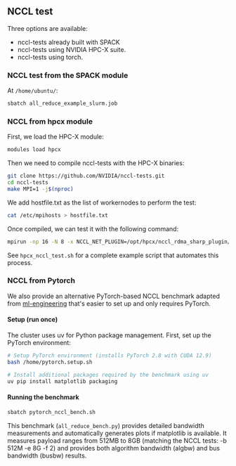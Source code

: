 
## NCCL test

Three options are available:

- nccl-tests already built with SPACK
- nccl-tests using NVIDIA HPC-X suite.
- nccl-tests using torch.

### NCCL test from the SPACK module

At `/home/ubuntu/`:

```bash
sbatch all_reduce_example_slurm.job
```

### NCCL from hpcx module

First, we load the HPC-X module:

```bash
modules load hpcx
```

Then we need to compile nccl-tests with the HPC-X binaries:

```bash
git clone https://github.com/NVIDIA/nccl-tests.git
cd nccl-tests
make MPI=1 -j$(nproc)
```

We add hostfile.txt as the list of workernodes to perform the test:

```bash
cat /etc/mpihosts > hostfile.txt
```

Once compiled, we can test it with the following command:

```bash
mpirun -np 16 -N 8 -x NCCL_NET_PLUGIN=/opt/hpcx/nccl_rdma_sharp_plugin/lib/libnccl-net.so -hostfile hostfile.txt ./build/all_reduce_perf -b 512M -e 8G -f 2 -g 1
```

See `hpcx_nccl_test.sh` for a complete example script that automates this process.

### NCCL from Pytorch

We also provide an alternative PyTorch-based NCCL benchmark adapted from [ml-engineering](https://github.com/stas00/ml-engineering) that's easier to set up and only requires PyTorch.

#### Setup (run once)

The cluster uses uv for Python package management. First, set up the PyTorch environment:

```bash
# Setup PyTorch environment (installs PyTorch 2.8 with CUDA 12.9)
bash /home/pytorch.setup.sh

# Install additional packages required by the benchmark using uv
uv pip install matplotlib packaging
```

#### Running the benchmark

```bash
sbatch pytorch_nccl_bench.sh
```

This benchmark (`all_reduce_bench.py`) provides detailed bandwidth measurements and automatically generates plots if matplotlib is available. It measures payload ranges from 512MB to 8GB (matching the NCCL tests: -b 512M -e 8G -f 2) and provides both algorithm bandwidth (algbw) and bus bandwidth (busbw) results.
